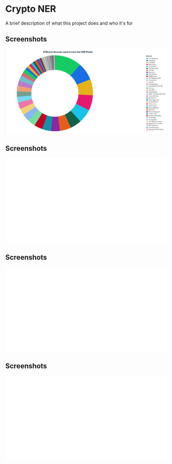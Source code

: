 
# Crypto NER

A brief description of what this project does and who it's for


## Screenshots
![App Screenshot](Readme/sources_fig.png)

## Screenshots
![App Screenshot](Readme/f_score.svg)

## Screenshots
![App Screenshot](Readme/precision.svg)

## Screenshots
![App Screenshot](Readme/recall.svg)
